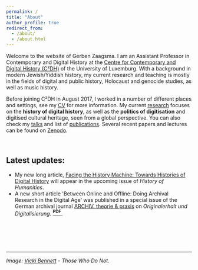 ```yaml
---
permalink: /
title: "About"
author_profile: true
redirect_from: 
  - /about/
  - /about.html
---
```


Welcome to the website of Gerben Zaagsma. I am an Assistant Professor in Contemporary and Digital History at the [Centre for Contemporary and Digital History (C²DH)](https://www.c2dh.uni.lu/) of the University of Luxemburg. With a background in modern Jewish/Yiddish history, my current research and teaching is mostly in the fields of digital and public history, Holocaust and genocide studies, as well as music history.

Before joining C²DH in August 2017, I worked in a number of different places and settings, see my [CV](/cv/) for more information. My current [research](/research/) focuses on the **history of digital history**, as well as the **politics of digitisation** and digitised cultural heritage, seen from a global perspective. You can also check my [talks](/talks) and list of [publications](/publications). Several recent papers and lectures can be found on [Zenodo](https://zenodo.org/search?q=zaagsma&l=list&p=1&s=10&sort=newest).

<br/>

## Latest updates:
* My new long article, [Facing the History Machine: Towards Histories of Digital History](https://orbilu.uni.lu/handle/10993/61381) will appear in the upcoming issue of _History of Humanities_.
* A new short article 'Between Online and Offline: Doing Archival Research in the Digital Age' was published in a special issue of the German archival journal [ARCHIV. theorie & praxis](https://www.archive.nrw.de/landesarchiv-nrw/ueber-uns/archiv-theorie-praxis) on _Originalerhalt und Digitalisierung_. **[<sup>PDF</sup>](https://orbilu.uni.lu/handle/10993/60512)**.



<br/>
<br/>
<br/>
<br/>

--- 

_Image: [Vicki Bennett](https://peoplelikeus.org/) - Those Who Do Not._